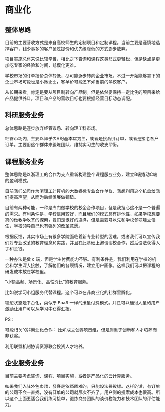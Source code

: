 # 商业化

## 整体思路

目前的主要营收方式是来自高校师生的定制项目和定制课程。当前主要是谨慎地选择客户，钱少事多的客户通过提价和优先级降低的方式逐步放弃。

项目实施总体来说比较辛苦，相比之下咨询和课程这类形式更轻松，但是缺点是更加吃专家的经验和时间，规模化更难。

学校市场的订单报价总体较低，尽可能逐步转向企业市场。不过一开始能够拿下的企业市场可能也是小微企业，客单价可能还不如当前的学校客户。

从长期来看，肯定是要从项目制转向产品制。但是依然要保持一定比例的项目来给产品提供养料。项目和产品的营收目标也要根据经营目标动态调配。

## 科研服务业务

总体思路是逐步放弃经管市场、转向理工科市场。

经管市场内，主要以知乎大V的基本盘为主，或者是接高价订单，或者是接老客户订单。主要用这个群体来锻炼团队、维持实习生的收支平衡。

## 课程服务业务

整体思路是以浙理工的合作为支点重新构建整个课程服务业务，建立B端撬动C端的盈利模式。

目前我们公司作为浙理工计算机的大数据微专业合作单位，我想利用这个机会给我们提高声望，从而为后续发展做铺垫。

目前有两种可能，一种是专门做学校的校企合作项目，但是我担心这不是一个普遍的需求。有利条件是，学校信用较好，而且我们的模式具有排他性，如果学校想要真的做教学改革的探索，我们是很好的选择。但是需要可以先和学校领导建立信任，学校领导自己也有强列的改革意愿。

根据反馈，其实市场上有很多学院面临着新专业转型的困难，或者我们可以宣传我们对专业改革的教育理念和实践，并且在此基础上邀请高校合作，然后设法获得人手和金钱。

一种办法是做 c 端，但是学生付费能力不够。有利条件是，我们利用在学校的机会和学生深入接触，了解他们的各项情况，建立用户画像。这样我们可以把课程的研发成本放在学校里。

”小额高频、场景化、高性价比“的教育服务。

比如说学习小组服务代替课程。这个可以在非商业化的社群里孵化。

理想状态是平台化，类似于 PaaS 一样的按量付费模式。并且可以通过大量的用户激励让用户可以从学习中获得汇报。

PS：

可能相关的非商业化合作：
比如成立创赛项目组，但是侧重于创新和人才培养而非获奖。

利用联盟机制协调资源联合投资人才培养。

## 企业服务业务

目前主要考虑咨询、课程、项目实施，或者是产品化的云计算服务。

如果我们入驻外包市场，获客是依然困难的，只能设法招投标。这样的话，有订单的公司不会一直找，没有订单的公司就层次不齐了。用户侧的搜索成本也很高。所以这个上面更适合我们练习接单，锻炼商务团队的谈价格能力和技术团队的评估能力。

